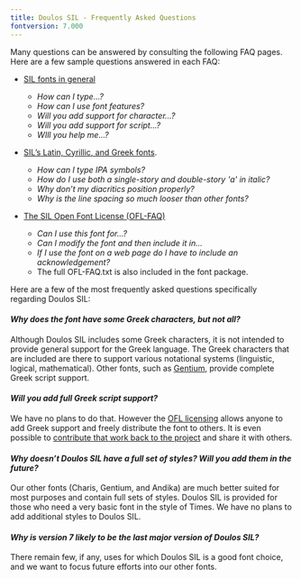 ```yaml
---
title: Doulos SIL - Frequently Asked Questions
fontversion: 7.000
---
```


Many questions can be answered by consulting the following FAQ pages. Here are a few sample questions answered in each FAQ:

- [SIL fonts in general](https://software.sil.org/fonts/faq)
    - *How can I type...?*
    - *How can I use font features?*
    - *Will you add support for character...?*
    - *Will you add support for script...?*
    - *WIll you help me...?*

- [SIL’s Latin, Cyrillic, and Greek fonts](https://software.sil.org/lcgfonts/faq).
    - *How can I type IPA symbols?*
    - *How do I use both a single-story and double-story 'a' in italic?*
    - *Why don’t my diacritics position properly?*
    - *Why is the line spacing so much looser than other fonts?*

- [The SIL Open Font License (OFL-FAQ)](https://openfontlicense.org/ofl-faq)
    - *Can I use this font for...?*
    - *Can I modify the font and then include it in...*
    - *If I use the font on a web page do I have to include an acknowledgement?*
    - The full OFL-FAQ.txt is also included in the font package.

Here are a few of the most frequently asked questions specifically regarding Doulos SIL:

#### *Why does the font have some Greek characters, but not all?*

Although Doulos SIL includes some Greek characters, it is not intended to provide general support for the Greek language. The Greek characters that are included are there to support various notational systems (linguistic, logical, mathematical). Other fonts, such as [Gentium](https://software.sil.org/gentium), provide complete Greek script support. 

#### *Will you add full Greek script support?*

We have no plans to do that. However the [OFL licensing](https://openfontlicense.org_web) allows anyone to add Greek support and freely distribute the font to others. It is even possible to [contribute that work back to the project](developer.md) and share it with others.

#### *Why doesn’t Doulos SIL have a full set of styles? Will you add them in the future?*

Our other fonts (Charis, Gentium, and Andika) are much better suited for most purposes and contain full sets of styles. Doulos SIL is provided for those who need a very basic font in the style of Times. We have no plans to add additional styles to Doulos SIL.

#### *Why is version 7 likely to be the last major version of Doulos SIL?*

There remain few, if any, uses for which Doulos SIL is a good font choice, and we want to focus future efforts into our other fonts.
